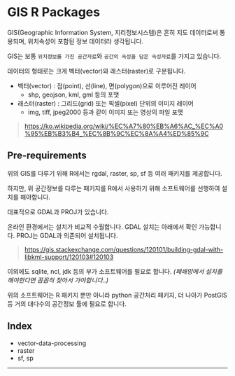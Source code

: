 # GIS R Packages

GIS(Geographic Information System, 지리정보시스템)은 흔히 지도 데이터로써 통용되며, 위치속성이 포함된 정보 데이터라 생각됩니다.

GIS는 보통 `위치정보를 가진 공간자료`와 `공간의 속성을 담은 속성자료`를 가지고 있습니다.

데이터의 형태로는 크게 벡터(vector)와 래스터(raster)로 구분됩니다.
- 벡터(vector) : 점(point), 선(line), 면(polygon)으로 이루어진 레이어
    - shp, geojson, kml, gml 등의 포맷
- 래스터(raster) : 그리드(grid) 또는 픽셀(pixel) 단위의 이미지 레이어
    - img, tiff, jpeg2000 등과 같이 이미지 또는 영상의 파일 포맷

> https://ko.wikipedia.org/wiki/%EC%A7%80%EB%A6%AC_%EC%A0%95%EB%B3%B4_%EC%8B%9C%EC%8A%A4%ED%85%9C

## Pre-requirements

위의 GIS를 다루기 위해 R에서는 rgdal, raster, sp, sf 등 여러 패키지를 제공합니다.

하지만, 위 공간정보를 다루는 패키지를 R에서 사용하기 위해 소프트웨어를 선행하여 설치를 해야합니다.

대표적으로 GDAL과 PROJ가 있습니다.

온라인 환경에서는 설치가 비교적 수월합니다. GDAL 설치는 아래에서 확인 가능합니다. PROJ는 GDAL과 의존되어 설치됩니다.
> https://gis.stackexchange.com/questions/120101/building-gdal-with-libkml-support/120103#120103

이외에도 sqlite, ncl, jdk 등의 부가 소프트웨어를 필요로 합니다. *(폐쇄망에서 설치를 해야한다면 꼼꼼히 찾아서 가야합니다..)*

위의 소프트웨어는 R 패키지 뿐만 아니라 python 공간처리 패키지, 더 나아가 PostGIS 등 거의 대다수의 공간정보 툴에 필요로 합니다.

## Index

- vector-data-processing
- raster
- sf, sp
----------------------------------

